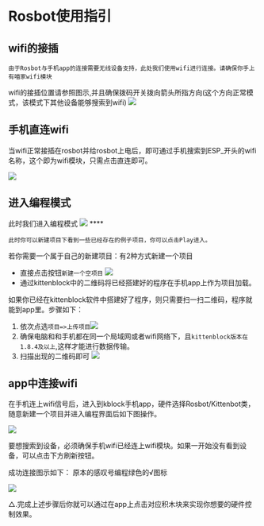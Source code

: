 # Rosbot使用指引

## wifi的接插  

`由于Rosbot与手机app的连接需要无线设备支持，此处我们使用wifi进行连接。请确保你手上有喵家wifi模块`  

wifi的接插位置请参照图示,并且确保拨码开关拨向箭头所指方向(这个方向正常模式，该模式下其他设备能够搜索到wifi)
![](images/rosCon.jpg)  

## 手机直连wifi 

当wifi正常接插在rosbot并给rosbot上电后，即可通过手机搜索到ESP_开头的wifi名称，这个即为wifi模块，只需点击直连即可。

![](images/wifi.png)  
 
## 进入编程模式  

此时我们进入编程模式 
![](images/ros_1.png)  ****

`此时你可以新建项目下看到一些已经存在的例子项目，你可以点击Play进入。`

若你需要一个属于自己的新建项目：有2种方式新建一个项目  
- 直接点击按钮`新建一个空项目` ![](images/ros_2.png) 
- 通过kittenblock中的二维码将已经搭建好的程序在手机app上作为项目加载。  
 
如果你已经在kittenblock软件中搭建好了程序，则只需要扫一扫二维码，程序就能到app里。步骤如下：     
1. 依次点选`项目=>上传项目`![](images/ros_3.png)  
2. 确保电脑和和手机都在同一个局域网或者wifi网络下，且`kittenblock版本在1.8.4及以上`,这样才能进行数据传输。  
3. 扫描出现的二维码即可 ![](images/ros_4.png)

## app中连接wifi 

在手机连上wifi信号后，进入到kblock手机app，硬件选择Rosbot/Kittenbot类，随意新建一个项目并进入编程界面后如下图操作。  

![](images/app_1.png)  

要想搜索到设备，必须确保手机wifi已经连上wifi模块。如果一开始没有看到设备，可以点击下方刷新按钮。  

成功连接图示如下： 原本的感叹号编程绿色的√图标   

![](images/app_3.png)

△.完成上述步骤后你就可以通过在app上点击对应积木块来实现你想要的硬件控制效果。
